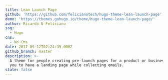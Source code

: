 ```yaml
---
title: Lean Launch Page
github: 'https://github.com/felicianotech/hugo-theme-lean-launch-page'
demo: 'https://themes.gohugo.io/theme/hugo-theme-lean-launch-page/'
author: Ricardo N Feliciano
ssg:
  - Hugo
cms:
  - No Cms
date: 2017-09-12T02:24:39.000Z
github_branch: master
description: >-
  A theme for people creating pre-launch pages for a product or business. Allows
  you to have a landing page while collecting emails.
stale: false
---
```

